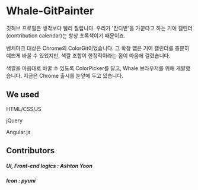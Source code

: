 # Whale-GitPainter
깃허브 프로필은 생각보다 빨리 질립니다. 우리가 '잔디밭'을 가꾼다고 하는 기여 캘린더(contribution calendar)는 항상 초록색이기 때문이죠.

벤치마크 대상은 Chrome의 ColorGit이었습니다. 그 확장 앱은 기여 캘린더를 충분히 예쁘게 바꿀 수 있었지만, 색깔 조합이 한정적이라는 점이 마음에 걸렸습니다.

색깔을 마음대로 바꿀 수 있도록 ColorPicker를 달고, Whale 브라우저를 위해 개발했습니다. 지금은 Chrome 출시를 눈앞에 두고 있습니다.

## We used
HTML/CSS/JS

jQuery

Angular.js

## Contributors
##### UI, Front-end logics : Ashton Yoon
##### Icon : pyuni
